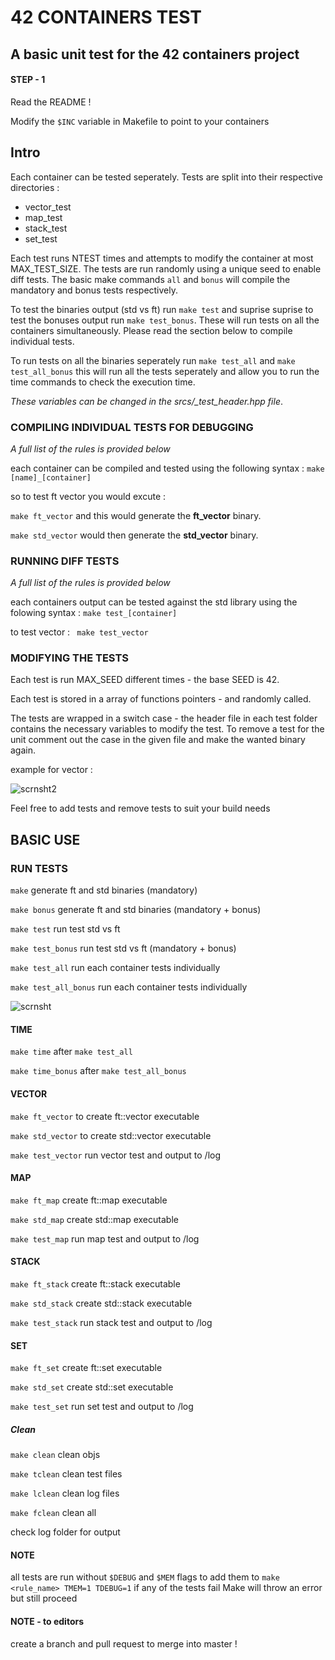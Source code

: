 # 42 CONTAINERS TEST
## A basic unit test for the 42 containers project

#### STEP - 1
Read the README !

Modify the ```$INC``` variable in Makefile to point to your containers

## Intro

Each container can be tested seperately. Tests are split into their respective directories :
<ul>
<li> vector_test
<li> map_test
<li> stack_test
<li> set_test
</ul>

Each test runs NTEST times and attempts to modify the container at most MAX_TEST_SIZE. The tests are run randomly using a unique seed to enable diff tests. The basic make commands ```all``` and ```bonus``` will compile the mandatory and bonus tests respectively.

To test the binaries output (std vs ft) run ```make test``` and suprise suprise to test the bonuses output
run ```make test_bonus```. These will run tests on all the containers simultaneously. Please read the section below to compile individual tests.

To run tests on all the binaries seperately run ```make test_all``` and ```make test_all_bonus``` this will run all the tests seperately and allow you to run the time commands to check the execution time.

*These variables can be changed in the srcs/_test_header.hpp file*.

### COMPILING INDIVIDUAL TESTS FOR DEBUGGING

*A full list of the rules is provided below*

each container can be compiled and tested using the following syntax :
```make [name]_[container]```

so to test ft vector you would excute :

```make ft_vector``` and this would generate the **ft_vector** binary.

```make std_vector``` would then generate the **std_vector** binary.

### RUNNING DIFF TESTS

*A full list of the rules is provided below*

each containers output can be tested against the std library using the folowing syntax :
```make test_[container]```

to test vector : ``` make test_vector```

### MODIFYING THE TESTS

Each test is run MAX_SEED different times - the base SEED is 42.

Each test is stored in a array of functions pointers - and randomly called.

The tests are wrapped in a switch case - the header file in each test folder contains
the necessary variables to modify the test. To remove a test for the unit comment out
the case in the given file and make the wanted binary again.

example for vector :

![scrnsht2](https://user-images.githubusercontent.com/61289826/158005653-54339d4f-d99d-497d-b0a6-cec9c4b7c27d.png)

Feel free to add tests and remove tests to suit your build needs

## BASIC USE
### RUN TESTS

```make```              generate ft and std binaries (mandatory)

```make bonus```        generate ft and std binaries (mandatory + bonus)

```make test```         run test std vs ft

```make test_bonus```   run test std vs ft (mandatory + bonus)

```make test_all```      run each container tests individually

```make test_all_bonus``` run each container tests individually

![scrnsht](https://user-images.githubusercontent.com/61289826/158004120-f8537caf-8fe0-4316-a21b-eee6b9cc16b7.png)

#### TIME

```make time```  after ```make test_all```

```make time_bonus```  after ```make test_all_bonus```

#### VECTOR
```make ft_vector```    to create ft::vector executable

```make std_vector```   to create std::vector executable

```make test_vector```  run vector test and output to /log
#### MAP
```make ft_map```		create ft::map executable

```make std_map```		create std::map executable

```make test_map```		run map test and output to /log
#### STACK
```make ft_stack```		create ft::stack executable

```make std_stack```	create std::stack executable

```make test_stack```	run stack test and output to /log
#### SET
```make ft_set```		create ft::set executable

```make std_set```		create std::set executable

```make test_set```		run set test and output to /log
##### Clean
```make clean```		clean objs

```make tclean```       clean test files

```make lclean```       clean log files

```make fclean```       clean all

check log folder for output

#### NOTE
all tests are run without ```$DEBUG``` and ```$MEM``` flags
to add them to ```make <rule_name> TMEM=1 TDEBUG=1```
if any of the tests fail Make will throw an error but still proceed
#### NOTE - to editors
create a branch and pull request to merge into master !
